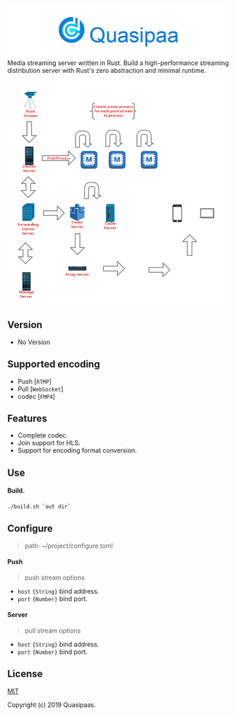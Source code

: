 ![quasipaa](./static/logo.max.png)
Media streaming server written in Rust. 
Build a high-performance streaming distribution server with Rust's zero abstraction and minimal runtime.


![quasipaa server](./static/server.png)


## Version
- No Version


## Supported encoding
- Push [`RTMP`]
- Pull [`WebSocket`]
- codec [`FMP4`]


## Features
- Complete codec.
- Join support for HLS.
- Support for encoding format conversion.


## Use

#### Build.
```bash
./build.sh `out dir`
```


## Configure
> path: ~/project/configure.toml

#### Push
> push stream options

* `host` `{String}` bind address.
* `port` `{Number}` bind port.

#### Server
> pull stream options

* `host` `{String}` bind address.
* `port` `{Number}` bind port.


## License

[MIT](./LICENSE)

Copyright (c) 2019 Quasipaas.